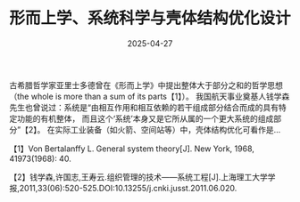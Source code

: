 ﻿---
title: '形而上学、系统科学与壳体结构优化设计'
excerpt: ""
date: 2025-04-27
permalink: /posts/2025/04/daily-notes-36/
Tags:
  - Daily
---

古希腊哲学家亚里士多德曾在《形而上学》中提出整体大于部分之和的哲学思想（the whole is more than a sum of its parts【1】）。
我国航天事业奠基人钱学森先生也曾说过：系统是“由相互作用和相互依赖的若干组成部分结合而成的具有特定功能的有机整体，
而且这个‘系统’本身又是它所从属的一个更大系统的组成部分”【2】。
在实际工业装备（如火箭、空间站等）中，壳体结构优化可看作是...

【1】Von Bertalanffy L. General system theory[J]. New York, 1968, 41973(1968): 40.

【2】钱学森,许国志,王寿云.组织管理的技术——系统工程[J].上海理工大学学报,2011,33(06):520-525.DOI:10.13255/j.cnki.jusst.2011.06.020.
